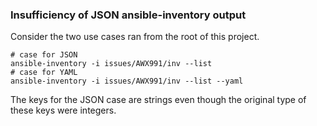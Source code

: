 ### Insufficiency of JSON ansible-inventory output

Consider the two use cases ran from the root of this project.

```
# case for JSON
ansible-inventory -i issues/AWX991/inv --list
# case for YAML
ansible-inventory -i issues/AWX991/inv --list --yaml
```

The keys for the JSON case are strings even though the original type
of these keys were integers.
